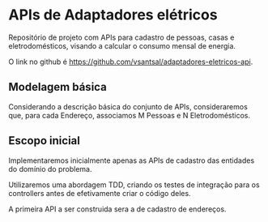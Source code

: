 # APIs de Adaptadores elétricos

Repositório de projeto com APIs para cadastro de pessoas, casas e eletrodomésticos, visando a calcular o consumo mensal de energia.

O link no github é https://github.com/vsantsal/adaptadores-eletricos-api.

## Modelagem básica

Considerando a descrição básica do conjunto de APIs, consideraremos que, para cada Endereço, associamos M Pessoas e N Eletrodomésticos.

## Escopo inicial

Implementaremos inicialmente apenas as APIs de cadastro das entidades do domínio do problema.

Utilizaremos uma abordagem TDD, criando os testes de integração para os controllers antes de efetivamente criar o código deles.

A primeira API a ser construida sera a de cadastro de endereços.

